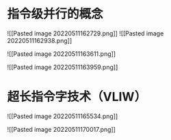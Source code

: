 # 指令级并行的概念

![[Pasted image 20220511162729.png]]
![[Pasted image 20220511162938.png]]

![[Pasted image 20220511163611.png]]

![[Pasted image 20220511163959.png]] 


# 超长指令字技术（VLIW）

![[Pasted image 20220511165534.png]]

![[Pasted image 20220511170017.png]]

